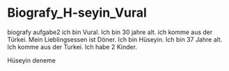 # Biografy_H-seyin_Vural

biografy aufgabe2
ich bin Vural. Ich bin 30 jahre alt. ich komme aus der Türkei. Mein Lieblingsessen ist Döner.
Ich bin Hüseyin. Ich bin 37 Jahre alt. Ich komme aus der Turkei. Ich habe 2 Kinder.

Hüseyin deneme
